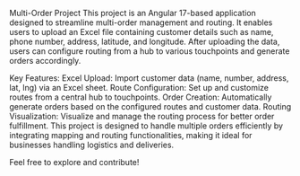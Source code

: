 Multi-Order Project
This project is an Angular 17-based application designed to streamline multi-order management and routing. It enables users to upload an Excel file containing customer details such as name, phone number, address, latitude, and longitude. After uploading the data, users can configure routing from a hub to various touchpoints and generate orders accordingly.

Key Features:
Excel Upload: Import customer data (name, number, address, lat, lng) via an Excel sheet.
Route Configuration: Set up and customize routes from a central hub to touchpoints.
Order Creation: Automatically generate orders based on the configured routes and customer data.
Routing Visualization: Visualize and manage the routing process for better order fulfillment.
This project is designed to handle multiple orders efficiently by integrating mapping and routing functionalities, making it ideal for businesses handling logistics and deliveries.

Feel free to explore and contribute!
